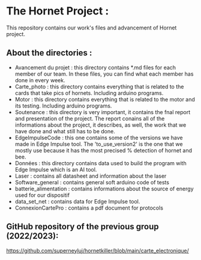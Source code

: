# The Hornet Project :
This repository contains our work's files and advancement of Hornet project.
## About the directories :
- Avancement du projet : this directory contains *.md files for each member of our team. In these files, you can find what each member has done in every week.
- Carte_photo : this directory contains everything that is related to the cards that take pics of hornets. Including arduino programs.
- Motor : this directory contains everything that is related to the motor and its testing. Including arduino programs.
- Soutenance : this directory is very important, it contains the fnal report and presentation of the project. The report conains all of the informations about the project, it describes, as well, the work that we have done and what still has to be done.
- EdgeImpulseCode : this one contains some of the versions we have made in Edge Impulse tool. The 'to_use_version2' is the one that we mostly use because it has the most precised % detection of hornet and bee.
- Données : this directory contains data used to build the program with Edge Impulse which is an AI tool.
- Laser : contains all datasheet and information about the laser
- Software_general : contains general soft arduino code of tests
- batterie_alimentation : contains informations about the source of energy used for our dispositif
- data_set_net : contains data for Edge Impulse tool.
- ConnexionCartePro : contains a pdf document for protocols

## GitHub repository of the previous group (2022/2023):
https://github.com/superneyluj/hornetkiller/blob/main/carte_electronique/

